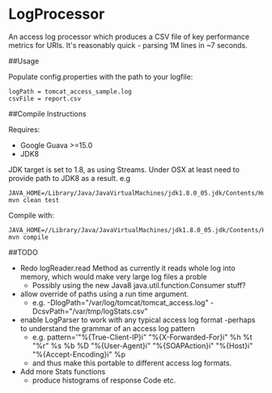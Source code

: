 LogProcessor
============

An access log processor which produces a CSV file of key performance metrics for URIs.
It's reasonably quick - parsing 1M lines in ~7 seconds.



##Usage

Populate config.properties with the path to your logfile:

    logPath = tomcat_access_sample.log
    csvFile = report.csv


##Compile Instructions

Requires:
* Google Guava >=15.0
* JDK8

JDK target is set to 1.8, as using Streams.
Under OSX at least need to provide path to JDK8 as a result.
e.g

    JAVA_HOME=/Library/Java/JavaVirtualMachines/jdk1.8.0_05.jdk/Contents/Home/ mvn clean test

Compile with:

    JAVA_HOME=//Library/Java/JavaVirtualMachines/jdk1.8.0_05.jdk/Contents/Home/ mvn compile



##TODO
* Redo logReader.read Method as currently it reads whole log into memory, which would make very large log files a proble
    * Possibly using the new Java8 java.util.function.Consumer stuff?
* allow override of paths using a run time argument.
    * e.g. -DlogPath="/var/log/tomcat/tomcat_access.log" -DcsvPath="/var/tmp/logStats.csv"
* enable LogParser to work with any typical access log format -perhaps to understand the grammar of an access log pattern
    * e.g. pattern='"%{True-Client-IP}i" "%{X-Forwarded-For}i" %h %t "%r" %s %b %D "%{User-Agent}i" "%{SOAPAction}i" "%{Host}i" "%{Accept-Encoding}i" %p
    * and thus make this portable to different access log formats.
* Add more Stats functions
    * produce histograms of response Code etc.
